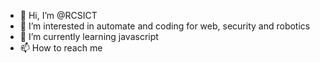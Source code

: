 - 👋 Hi, I’m @RCSICT
- 👀 I’m interested in automate and coding for web, security  and robotics
- 🌱 I’m currently learning javascript
- 📫 How to reach me 

<!---
RCSICT/RCSICT is a ✨ special ✨ repository because its `README.md` (this file) appears on your GitHub profile.
You can click the Preview link to take a look at your changes.
--->
